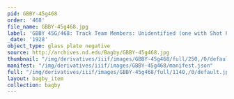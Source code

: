 ```yaml
---
pid: GBBY-45g468
order: '468'
file_name: GBBY-45g468.jpg
label: 'GBBY 45G/468: Track Team Members: Unidentified (one with Shot Put) - 1928'
_date: '1928'
object_type: glass plate negative
source: http://archives.nd.edu/Bagby/GBBY-45g468.jpg
thumbnail: "/img/derivatives/iiif/images/GBBY-45g468/full/250,/0/default.jpg"
manifest: "/img/derivatives/iiif/images/GBBY-45g468/manifest.json"
full: "/img/derivatives/iiif/images/GBBY-45g468/full/1140,/0/default.jpg"
layout: bagby_item
collection: bagby
---
```

